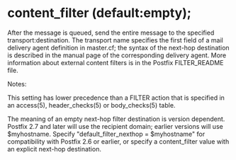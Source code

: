 # content_filter (default:empty); 

 After the message is queued, send the entire message to the
specified transport:destination. The transport name
specifies the first field of a mail delivery agent definition in
master.cf; the syntax of the next-hop destination is described
in the manual page of the corresponding delivery agent.  More
information about external content filters is in the Postfix
FILTER_README file.  

 Notes: 



  This setting has lower precedence than a FILTER action
that is specified in an access(5), header_checks(5) or body_checks(5)
table. 

  The meaning of an empty next-hop filter destination
is version dependent.  Postfix 2.7 and later will use the recipient
domain; earlier versions will use $myhostname.  Specify
"default_filter_nexthop = $myhostname" for compatibility with Postfix
2.6 or earlier, or specify a content_filter value with an explicit
next-hop destination.  




